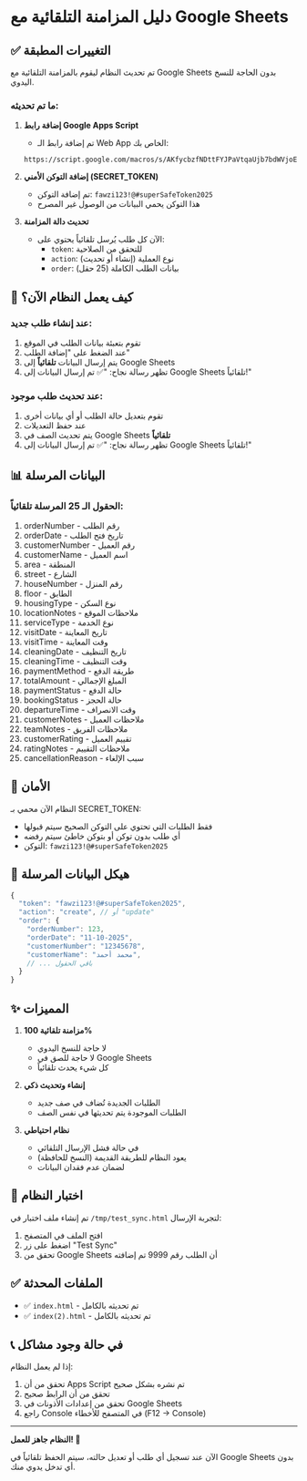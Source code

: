 # دليل المزامنة التلقائية مع Google Sheets

## ✅ التغييرات المطبقة

تم تحديث النظام ليقوم بالمزامنة التلقائية مع Google Sheets بدون الحاجة للنسخ اليدوي.

### ما تم تحديثه:

1. **إضافة رابط Google Apps Script**
   - تم إضافة رابط الـ Web App الخاص بك: 
   ```
   https://script.google.com/macros/s/AKfycbzfNDttFYJPaVtqaUjb7bdWVjoE2mihhbopqwmKeWKuOfpEydJHDZ3X8QgpSryYyICi/exec
   ```

2. **إضافة التوكن الأمني (SECRET_TOKEN)**
   - تم إضافة التوكن: `fawzi123!@#superSafeToken2025`
   - هذا التوكن يحمي البيانات من الوصول غير المصرح

3. **تحديث دالة المزامنة**
   - الآن كل طلب يُرسل تلقائياً يحتوي على:
     - `token`: للتحقق من الصلاحية
     - `action`: نوع العملية (إنشاء أو تحديث)
     - `order`: بيانات الطلب الكاملة (25 حقل)

## 🔄 كيف يعمل النظام الآن؟

### عند إنشاء طلب جديد:
1. تقوم بتعبئة بيانات الطلب في الموقع
2. عند الضغط على "إضافة الطلب"
3. يتم إرسال البيانات **تلقائياً** إلى Google Sheets
4. تظهر رسالة نجاح: "✅ تم إرسال البيانات إلى Google Sheets تلقائياً!"

### عند تحديث طلب موجود:
1. تقوم بتعديل حالة الطلب أو أي بيانات أخرى
2. عند حفظ التعديلات
3. يتم تحديث الصف في Google Sheets **تلقائياً**
4. تظهر رسالة نجاح: "✅ تم إرسال البيانات إلى Google Sheets تلقائياً!"

## 📊 البيانات المرسلة

### الحقول الـ 25 المرسلة تلقائياً:
1. orderNumber - رقم الطلب
2. orderDate - تاريخ فتح الطلب
3. customerNumber - رقم العميل
4. customerName - اسم العميل
5. area - المنطقة
6. street - الشارع
7. houseNumber - رقم المنزل
8. floor - الطابق
9. housingType - نوع السكن
10. locationNotes - ملاحظات الموقع
11. serviceType - نوع الخدمة
12. visitDate - تاريخ المعاينة
13. visitTime - وقت المعاينة
14. cleaningDate - تاريخ التنظيف
15. cleaningTime - وقت التنظيف
16. paymentMethod - طريقة الدفع
17. totalAmount - المبلغ الإجمالي
18. paymentStatus - حالة الدفع
19. bookingStatus - حالة الحجز
20. departureTime - وقت الانصراف
21. customerNotes - ملاحظات العميل
22. teamNotes - ملاحظات الفريق
23. customerRating - تقييم العميل
24. ratingNotes - ملاحظات التقييم
25. cancellationReason - سبب الإلغاء

## 🔐 الأمان

النظام الآن محمي بـ SECRET_TOKEN:
- فقط الطلبات التي تحتوي على التوكن الصحيح سيتم قبولها
- أي طلب بدون توكن أو بتوكن خاطئ سيتم رفضه
- التوكن: `fawzi123!@#superSafeToken2025`

## 📝 هيكل البيانات المرسلة

```javascript
{
  "token": "fawzi123!@#superSafeToken2025",
  "action": "create", // أو "update"
  "order": {
    "orderNumber": 123,
    "orderDate": "11-10-2025",
    "customerNumber": "12345678",
    "customerName": "محمد أحمد",
    // ... باقي الحقول
  }
}
```

## ✨ المميزات

1. **مزامنة تلقائية 100%**
   - لا حاجة للنسخ اليدوي
   - لا حاجة للصق في Google Sheets
   - كل شيء يحدث تلقائياً

2. **إنشاء وتحديث ذكي**
   - الطلبات الجديدة تُضاف في صف جديد
   - الطلبات الموجودة يتم تحديثها في نفس الصف

3. **نظام احتياطي**
   - في حالة فشل الإرسال التلقائي
   - يعود النظام للطريقة القديمة (النسخ للحافظة)
   - لضمان عدم فقدان البيانات

## 🧪 اختبار النظام

تم إنشاء ملف اختبار في `/tmp/test_sync.html` لتجربة الإرسال:

1. افتح الملف في المتصفح
2. اضغط على زر "Test Sync"
3. تحقق من Google Sheets أن الطلب رقم 9999 تم إضافته

## ✅ الملفات المحدثة

- ✅ `index.html` - تم تحديثه بالكامل
- ✅ `index(2).html` - تم تحديثه بالكامل

## 📞 في حالة وجود مشاكل

إذا لم يعمل النظام:
1. تحقق من أن Apps Script تم نشره بشكل صحيح
2. تحقق من أن الرابط صحيح
3. تحقق من إعدادات الأذونات في Google Sheets
4. راجع Console في المتصفح للأخطاء (F12 → Console)

---

**النظام جاهز للعمل! 🎉**

الآن عند تسجيل أي طلب أو تعديل حالته، سيتم الحفظ تلقائياً في Google Sheets بدون أي تدخل يدوي منك.
